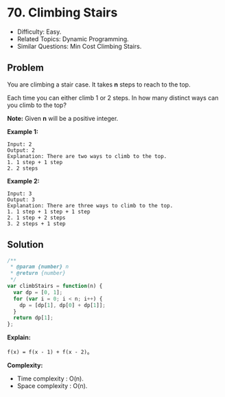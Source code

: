 # 70. Climbing Stairs

- Difficulty: Easy.
- Related Topics: Dynamic Programming.
- Similar Questions: Min Cost Climbing Stairs.

## Problem

You are climbing a stair case. It takes **n** steps to reach to the top.

Each time you can either climb 1 or 2 steps. In how many distinct ways can you climb to the top?

**Note:** Given **n** will be a positive integer.

**Example 1:**

```
Input: 2
Output: 2
Explanation: There are two ways to climb to the top.
1. 1 step + 1 step
2. 2 steps
```

**Example 2:**

```
Input: 3
Output: 3
Explanation: There are three ways to climb to the top.
1. 1 step + 1 step + 1 step
2. 1 step + 2 steps
3. 2 steps + 1 step
```

## Solution

```javascript
/**
 * @param {number} n
 * @return {number}
 */
var climbStairs = function(n) {
  var dp = [0, 1];
  for (var i = 0; i < n; i++) {
    dp = [dp[1], dp[0] + dp[1]];
  }
  return dp[1];
};
```

**Explain:**

`f(x) = f(x - 1) + f(x - 2)`。

**Complexity:**

* Time complexity : O(n).
* Space complexity : O(n).